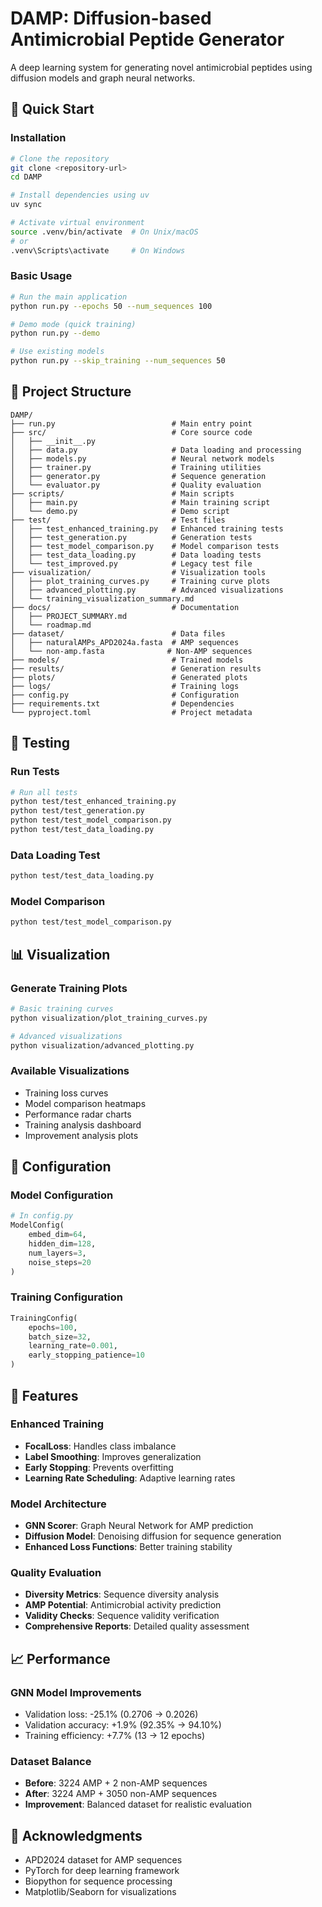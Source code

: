 # DAMP: Diffusion-based Antimicrobial Peptide Generator

A deep learning system for generating novel antimicrobial peptides using diffusion models and graph neural networks.

## 🚀 Quick Start

### Installation

```bash
# Clone the repository
git clone <repository-url>
cd DAMP

# Install dependencies using uv
uv sync

# Activate virtual environment
source .venv/bin/activate  # On Unix/macOS
# or
.venv\Scripts\activate     # On Windows
```

### Basic Usage

```bash
# Run the main application
python run.py --epochs 50 --num_sequences 100

# Demo mode (quick training)
python run.py --demo

# Use existing models
python run.py --skip_training --num_sequences 50
```

## 📁 Project Structure

```
DAMP/
├── run.py                          # Main entry point
├── src/                            # Core source code
│   ├── __init__.py
│   ├── data.py                     # Data loading and processing
│   ├── models.py                   # Neural network models
│   ├── trainer.py                  # Training utilities
│   ├── generator.py                # Sequence generation
│   └── evaluator.py                # Quality evaluation
├── scripts/                        # Main scripts
│   ├── main.py                     # Main training script
│   └── demo.py                     # Demo script
├── test/                           # Test files
│   ├── test_enhanced_training.py   # Enhanced training tests
│   ├── test_generation.py          # Generation tests
│   ├── test_model_comparison.py    # Model comparison tests
│   ├── test_data_loading.py        # Data loading tests
│   └── test_improved.py            # Legacy test file
├── visualization/                  # Visualization tools
│   ├── plot_training_curves.py     # Training curve plots
│   ├── advanced_plotting.py        # Advanced visualizations
│   └── training_visualization_summary.md
├── docs/                           # Documentation
│   ├── PROJECT_SUMMARY.md
│   └── roadmap.md
├── dataset/                        # Data files
│   ├── naturalAMPs_APD2024a.fasta  # AMP sequences
│   └── non-amp.fasta              # Non-AMP sequences
├── models/                         # Trained models
├── results/                        # Generation results
├── plots/                          # Generated plots
├── logs/                           # Training logs
├── config.py                       # Configuration
├── requirements.txt                # Dependencies
└── pyproject.toml                  # Project metadata
```

## 🧪 Testing

### Run Tests

```bash
# Run all tests
python test/test_enhanced_training.py
python test/test_generation.py
python test/test_model_comparison.py
python test/test_data_loading.py
```

### Data Loading Test

```bash
python test/test_data_loading.py
```

### Model Comparison

```bash
python test/test_model_comparison.py
```

## 📊 Visualization

### Generate Training Plots

```bash
# Basic training curves
python visualization/plot_training_curves.py

# Advanced visualizations
python visualization/advanced_plotting.py
```

### Available Visualizations

- Training loss curves
- Model comparison heatmaps
- Performance radar charts
- Training analysis dashboard
- Improvement analysis plots

## 🔧 Configuration

### Model Configuration

```python
# In config.py
ModelConfig(
    embed_dim=64,
    hidden_dim=128,
    num_layers=3,
    noise_steps=20
)
```

### Training Configuration

```python
TrainingConfig(
    epochs=100,
    batch_size=32,
    learning_rate=0.001,
    early_stopping_patience=10
)
```

## 🎯 Features

### Enhanced Training

- **FocalLoss**: Handles class imbalance
- **Label Smoothing**: Improves generalization
- **Early Stopping**: Prevents overfitting
- **Learning Rate Scheduling**: Adaptive learning rates

### Model Architecture

- **GNN Scorer**: Graph Neural Network for AMP prediction
- **Diffusion Model**: Denoising diffusion for sequence generation
- **Enhanced Loss Functions**: Better training stability

### Quality Evaluation

- **Diversity Metrics**: Sequence diversity analysis
- **AMP Potential**: Antimicrobial activity prediction
- **Validity Checks**: Sequence validity verification
- **Comprehensive Reports**: Detailed quality assessment

## 📈 Performance

### GNN Model Improvements

- Validation loss: -25.1% (0.2706 → 0.2026)
- Validation accuracy: +1.9% (92.35% → 94.10%)
- Training efficiency: +7.7% (13 → 12 epochs)

### Dataset Balance

- **Before**: 3224 AMP + 2 non-AMP sequences
- **After**: 3224 AMP + 3050 non-AMP sequences
- **Improvement**: Balanced dataset for realistic evaluation

## 🙏 Acknowledgments

- APD2024 dataset for AMP sequences
- PyTorch for deep learning framework
- Biopython for sequence processing
- Matplotlib/Seaborn for visualizations
